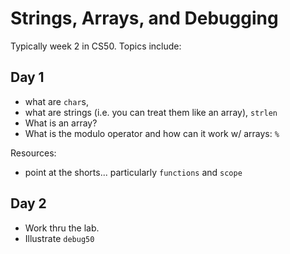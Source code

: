 # Strings, Arrays, and Debugging

Typically week 2 in CS50.  Topics include:


## Day 1

- what are `char`s,
- what are strings (i.e. you can treat them like an array), `strlen`
- What is an array?
- What is the modulo operator and how can it work w/ arrays: `%`


Resources:

- point at the shorts... particularly `functions` and `scope`


## Day 2

- Work thru the lab.
- Illustrate `debug50`

